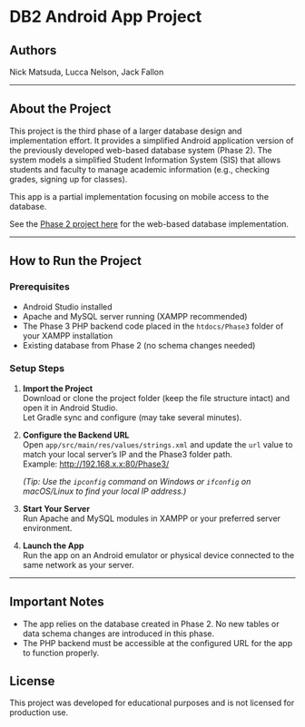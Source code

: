 # DB2 Android App Project

## Authors  
Nick Matsuda, Lucca Nelson, Jack Fallon

---

## About the Project  
This project is the third phase of a larger database design and implementation effort. It provides a simplified Android application version of the previously developed web-based database system (Phase 2). The system models a simplified Student Information System (SIS) that allows students and faculty to manage academic information (e.g., checking grades, signing up for classes).

This app is a partial implementation focusing on mobile access to the database.

See the [Phase 2 project here](https://github.com/Soren64/fullstack-php-web-app) for the web-based database implementation.

---

## How to Run the Project  

### Prerequisites  
- Android Studio installed  
- Apache and MySQL server running (XAMPP recommended)  
- The Phase 3 PHP backend code placed in the `htdocs/Phase3` folder of your XAMPP installation  
- Existing database from Phase 2 (no schema changes needed)

### Setup Steps  
1. **Import the Project**  
   Download or clone the project folder (keep the file structure intact) and open it in Android Studio.  
   Let Gradle sync and configure (may take several minutes).  

2. **Configure the Backend URL**  
   Open `app/src/main/res/values/strings.xml` and update the `url` value to match your local server’s IP and the Phase3 folder path.  
   Example: http://192.168.x.x:80/Phase3/

   *(Tip: Use the `ipconfig` command on Windows or `ifconfig` on macOS/Linux to find your local IP address.)*  

3. **Start Your Server**  
Run Apache and MySQL modules in XAMPP or your preferred server environment.

4. **Launch the App**  
Run the app on an Android emulator or physical device connected to the same network as your server.

---

## Important Notes  
- The app relies on the database created in Phase 2. No new tables or data schema changes are introduced in this phase.  
- The PHP backend must be accessible at the configured URL for the app to function properly.

## License
This project was developed for educational purposes and is not licensed for production use.
